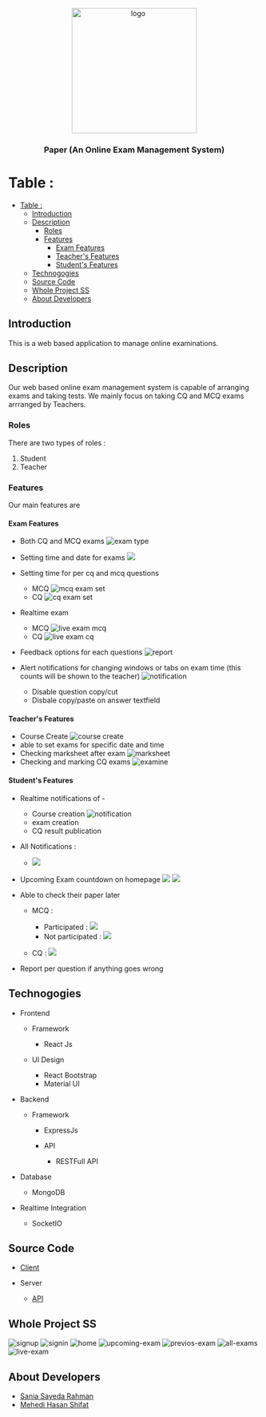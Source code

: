 <p align="center">
<img align="center" alt="logo" width="250" src='assets/logo/logo.png'>
<h3 align="center">Paper (An Online Exam Management System)</h3>
</p>

# Table :

- [Table :](#table-)
  - [Introduction](#introduction)
  - [Description](#description)
    - [Roles](#roles)
    - [Features](#features)
      - [Exam Features](#exam-features)
      - [Teacher's Features](#teachers-features)
      - [Student's Features](#students-features)
  - [Technogogies](#technogogies)
  - [Source Code](#source-code)
  - [Whole Project SS](#whole-project-ss)
  - [About Developers](#about-developers)

## Introduction

This is a web based application to manage online examinations.

## Description

Our web based online exam management system is capable of arranging exams and taking tests. We mainly focus on taking CQ and MCQ exams arrranged by Teachers.

### Roles

There are two types of roles :

1. Student
2. Teacher

### Features

Our main features are

#### Exam Features

- Both CQ and MCQ exams
  ![exam type](assets/ss/teacher/exam-create.png)
- Setting time and date for exams
  ![](assets/ss/teacher/set-exam.png)
- Setting time for per cq and mcq questions

  - MCQ
    ![mcq exam set](assets/ss/teacher/mcq-create.png)
  - CQ
    ![cq exam set](assets/ss/teacher/cq-create.png)

- Realtime exam

  - MCQ
    ![live exam mcq](assets/ss/studnt/live-exam-mcq.png)
  - CQ
    ![live exam cq](assets/ss/studnt/live-exam-cq.png)

- Feedback options for each questions
  ![report](assets/ss/studnt/report-question.png)
- Alert notifications for changing windows or tabs on exam time (this counts will be shown to the teacher)
  ![notification](assets/ss/studnt/tab-chnage-alert.png)
  - Disable question copy/cut
  - Disbale copy/paste on answer textfield

#### Teacher's Features

- Course Create
  ![course create](assets/ss/teacher/course-create.png)
- able to set exams for specific date and time
- Checking marksheet after exam
  ![marksheet](assets/ss/teacher/marksheet.png)
- Checking and marking CQ exams
  ![examine](assets/ss/teacher/examine-cq2.png)

#### Student's Features

- Realtime notifications of -
  - Course creation
    ![notification](assets/ss/studnt/course-create-notification-realtime.png)
  - exam creation
  - CQ result publication
- All Notifications :
  - ![](assets/ss/studnt/notifications.png)
- Upcoming Exam countdown on homepage
  ![](assets/ss/upcoming-exam-countdown.png)
  ![](assets/ss/exam-running.png)
- Able to check their paper later

  - MCQ :

    - Participated :
      ![](assets/ss/studnt/previos-exam.png)
    - Not participated :
      ![](assets/ss/studnt/previous-exam-non-participate.png)

  - CQ :
    ![](assets/ss/studnt/previous%20cq.png)

- Report per question if anything goes wrong

## Technogogies

- Frontend

  - Framework

    - React Js

  - UI Design

    - React Bootstrap
    - Material UI

- Backend

  - Framework

    - ExpressJs

    - API
      - RESTFull API

- Database

  - MongoDB

- Realtime Integration
  - SocketIO

## Source Code

- [Client](client/)

- Server
  - [API](server/)

## Whole Project SS

![signup](assets/ss/signup.png)
![signin](assets/ss/signin.png)
![home](assets/ss/home.png)
![upcoming-exam](assets/ss/studnt/upcoming-exam.png)
![previos-exam](assets/ss/studnt/previos-exam.png)
![all-exams](assets/ss/teacher/all-exams.png)
![live-exam](assets/ss/live-exam.png)

## About Developers

- [Sania Sayeda Rahman](https://github.com/sania51)
- [Mehedi Hasan Shifat](https://github.com/jspw)
